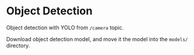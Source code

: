 # Object Detection

Object detection with YOLO from `/camera` topic. 

Download object detection model, and move it the model into the `models/` directory.

